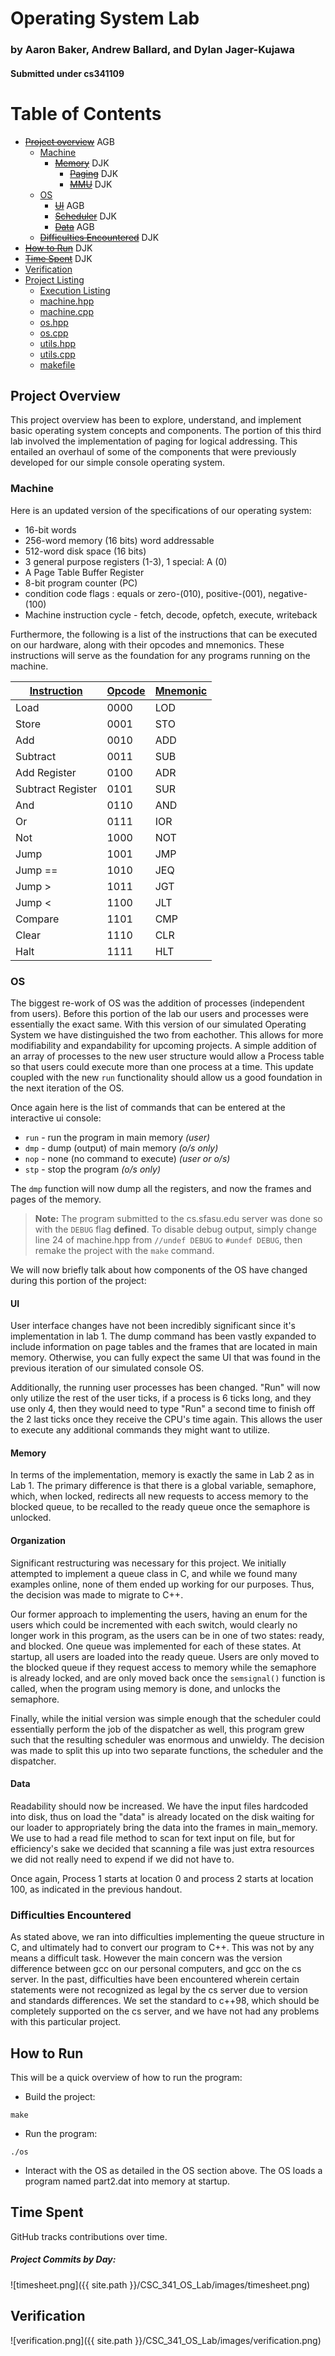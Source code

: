 # Operating System Lab

### by Aaron Baker, Andrew Ballard, and Dylan Jager-Kujawa

#### Submitted under cs341109

# Table of Contents
  - ~~[Project overview](#project-overview)~~ AGB
    - [Machine](#machine)
      - ~~[Memory](#memory)~~ DJK
         - ~~[Paging](#Paging)~~ DJK
	      - ~~[MMU](#mmu)~~ DJK
    - [OS](#os)
      - ~~[UI](#ui)~~ AGB
      - ~~[Scheduler](#scheduler)~~ DJK
      - ~~[Data](#data)~~ AGB
    - ~~[Difficulties Encountered](#difficulties-encountered)~~ DJK
  - ~~[How to Run](#how-to-run)~~ DJK
  - ~~[Time Spent](#time-spent)~~ DJK
  - [Verification](#verification)
  - [Project Listing](#project-listing)
    - [Execution Listing](#out_txt)
    - [machine.hpp](#listing_machine_hpp)
    - [machine.cpp](#listing_machine_cpp)
    - [os.hpp](#listing_os_hpp)
    - [os.cpp](#listing_os_cpp)
    - [utils.hpp](#listing_utils_hpp)
    - [utils.cpp](#listing_utils_cpp)
    - [makefile](#listing_makefile)

## Project Overview
This project overview has been to explore, understand, and implement basic operating system concepts and components. The portion of this third lab involved the implementation of paging for logical addressing. This entailed an overhaul of some of the components that were previously developed for our simple console operating system.

### Machine
Here is an updated version of the specifications of our operating system:
 - 16-bit words
 - 256-word memory (16 bits) word addressable
 - 512-word disk space (16 bits)
 - 3 general purpose registers (1-3), 1 special: A (0)
 - A Page Table Buffer Register
 - 8-bit program counter (PC)
 - condition code flags : equals or zero-(010), positive-(001), negative-(100)
 - Machine instruction cycle - fetch, decode, opfetch, execute, writeback

Furthermore, the following is a list of the instructions that can be executed on our hardware, along with their opcodes and mnemonics. These instructions will serve as the foundation for any programs running on the machine.

| <u>Instruction</u> | <u>Opcode</u> | <u>Mnemonic</u> |
|--------------------|---------------|-----------------|
|Load                |0000           |LOD              |        
|Store               |0001           |STO              |
|Add                 |0010           |ADD              |
|Subtract            |0011           |SUB              |
|Add Register        |0100           |ADR              |
|Subtract Register   |0101           |SUR              |
|And                 |0110           |AND              |
|Or                  |0111           |IOR              |
|Not                 |1000           |NOT              |
|Jump                |1001           |JMP              |
|Jump ==             |1010           |JEQ              |
|Jump >              |1011           |JGT              |
|Jump <              |1100           |JLT              |
|Compare             |1101           |CMP              |
|Clear               |1110           |CLR              |
|Halt                |1111           |HLT              |

### OS
The biggest re-work of OS was the addition of processes (independent from users). Before this portion of the lab our users and processes were essentially the exact same. With this version of our simulated Operating System we have distinguished the two from eachother. This allows for more modifiability and expandability for upcoming projects. A simple addition of an array of processes to the new user structure would allow a Process table so that users could execute more than one process at a time. This update coupled with the new `run` functionality should allow us a good foundation in the next iteration of the OS.

Once again here is the list of commands that can be entered at the interactive ui console:
 - `run` - run the program in main memory *(user)*
 - `dmp` - dump (output) of main memory *(o/s only)*
 - `nop` - none (no command to execute) *(user or o/s)*
 - `stp` - stop the program *(o/s only)*

The `dmp` function will now dump all the registers, and now the frames and pages of the memory.

>**Note:** The program submitted to the cs.sfasu.edu server was done so with the `DEBUG` flag **defined**.  To disable debug output, simply change line 24 of machine.hpp from `//undef DEBUG` to `#undef DEBUG`, then remake the project with the `make` command.

We will now briefly talk about how components of the OS have changed during this portion of the project:

#### UI
User interface changes have not been incredibly significant since it's implementation in lab 1. The dump command has been vastly expanded to include information on page tables and the frames that are located in main memory. Otherwise, you can fully expect the same UI that was found in the previous iteration of our simulated console OS.

Additionally, the running user processes has been changed. "Run" will now only utilize the rest of the user ticks, if a process is 6 ticks long, and they use only 4, then they would need to type "Run" a second time to finish off the 2 last ticks once they receive the CPU's time again. This allows the user to execute any additional commands they might want to utilize.

#### Memory
In terms of the implementation, memory is exactly the same in Lab 2 as in Lab 1. The primary difference is that there is a global variable, semaphore, which, when locked, redirects all new requests to access memory to the blocked queue, to be recalled to the ready queue once the semaphore is unlocked.

#### Organization
Significant restructuring was necessary for this project. We initially attempted to implement a queue class in C, and while we found many examples online, none of them ended up working for our purposes. Thus, the decision was made to migrate to C++.

Our former approach to implementing the users, having an enum for the users which could be incremented with each switch, would clearly no longer work in this program, as the users can be in one of two states: ready, and blocked. One queue was implemented for each of these states. At startup, all users are loaded into the ready queue. Users are only moved to the blocked queue if they request access to memory while the semaphore is already locked, and are only moved back once the `semsignal()` function is called, when the program using memory is done, and unlocks the semaphore.

Finally, while the initial version was simple enough that the scheduler could essentially perform the job of the dispatcher as well, this program grew such that the resulting scheduler was enormous and unwieldy. The decision was made to split this up into two separate functions, the scheduler and the dispatcher.

#### Data
Readability should now be increased. We have the input files hardcoded into disk, thus on load the "data" is already located on the disk waiting for our loader to appropriately bring the data into the frames in main_memory. We use to had a read file method to scan for text input on file, but for efficiency's sake we decided that scanning a file was just extra resources we did not really need to expend if we did not have to.

Once again, Process 1 starts at location 0 and process 2 starts at location 100, as indicated in the previous handout.


### Difficulties Encountered
As stated above, we ran into difficulties implementing the queue structure in C, and ultimately had to convert our program to C++. This was not by any means a difficult task. However the main concern was the version difference between gcc on our personal computers, and gcc on the cs server. In the past, difficulties have been encountered wherein certain statements were not recognized as legal by the cs server due to version and standards differences. We set the standard to c++98, which should be completely supported on the cs server, and we have not had any problems with this particular project.

## How to Run
This will be a quick overview of how to run the program:
 - Build the project:
 ```
 make
 ```
 - Run the program:
 ```
 ./os
 ```
 - Interact with the OS as detailed in the OS section above. The OS loads a program named part2.dat into memory at startup.

## Time Spent
GitHub tracks contributions over time.
##### Project Commits by Day:
![timesheet.png]({{ site.path }}/CSC_341_OS_Lab/images/timesheet.png)

## Verification
![verification.png]({{ site.path }}/CSC_341_OS_Lab/images/verification.png)
